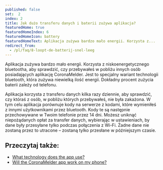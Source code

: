 ```yaml
---
published: false
set:  2
index: 2
title: Jak dużo transferu danych i baterii zużywa aplikacja?
featuredHome: true
featuredHomeIndex: 6
featuredHomeIcon: battery
featuredHomeText: Aplikacja zużywa bardzo mało energii. Korzysta z...
redirect_from: 
  - /pl/faq/8-loopt-de-batterij-snel-leeg
---
```

Aplikacja zużywa bardzo mało energii. Korzysta z niskoenergetycznego bluetootha, aby sprawdzić, czy przebywałeś w pobliżu innych osób posiadających aplikację CoronaMelder. Jest to specjalny wariant technologii bluetooth, która zużywa niewielką ilość energii. Dokładny procent zużycia baterii zależy od telefonu.

Aplikacja korzysta z transferu danych kilka razy dziennie, aby sprawdzić, czy któraś z osób, w pobliżu których przebywałeś, nie była zakażona. W tym celu aplikacja porównuje kody na serwerze z kodami, które wymieniłeś z innymi użytkownikami przez bluetooth. Kody te są następnie przechowywane w Twoim telefonie przez 14 dni.
Możesz uniknąć niepożądanych opłat za transfer danych, wybierając w ustawieniach, by dane były przesyłane tylko podczas połączenia z Wi-Fi. Żadne dane nie zostaną przez to utracone – zostaną tylko przesłane w późniejszym czasie.

## Przeczytaj także:

- <a href="/{{page.lang}}/faq/2-6-hoe-werkt-de-app-technisch-precies" lang="en" hreflang="en">What technology does the app use?</a> 
- <a href="/{{page.lang}}/faq/1-6-werkt-coronamelder-op-mijn-tel" lang="en" hreflang="en">Will the CoronaMelder app work on my phone?</a>
